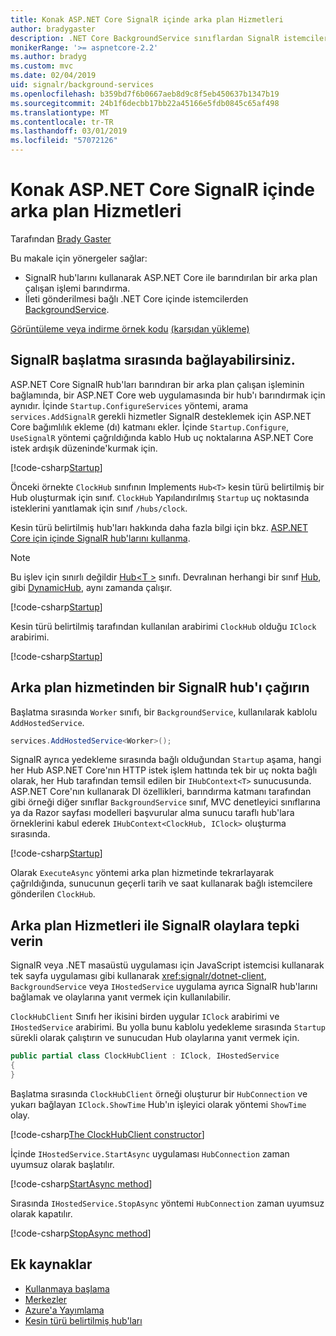 ```yaml
---
title: Konak ASP.NET Core SignalR içinde arka plan Hizmetleri
author: bradygaster
description: .NET Core BackgroundService sınıflardan SignalR istemcilere göndermek nasıl öğrenin.
monikerRange: '>= aspnetcore-2.2'
ms.author: bradyg
ms.custom: mvc
ms.date: 02/04/2019
uid: signalr/background-services
ms.openlocfilehash: b359bd7f6b0667aeb8d9c8f5eb450637b1347b19
ms.sourcegitcommit: 24b1f6decbb17bb22a45166e5fdb0845c65af498
ms.translationtype: MT
ms.contentlocale: tr-TR
ms.lasthandoff: 03/01/2019
ms.locfileid: "57072126"
---
```

# <a name="host-aspnet-core-signalr-in-background-services"></a>Konak ASP.NET Core SignalR içinde arka plan Hizmetleri

Tarafından [Brady Gaster](https://twitter.com/bradygaster)

Bu makale için yönergeler sağlar:

* SignalR hub'larını kullanarak ASP.NET Core ile barındırılan bir arka plan çalışan işlemi barındırma.
* İleti gönderilmesi bağlı .NET Core içinde istemcilerden [BackgroundService](xref:Microsoft.Extensions.Hosting.BackgroundService).

[Görüntüleme veya indirme örnek kodu](https://github.com/aspnet/Docs/tree/master/aspnetcore/signalr/background-service/sample/) [(karşıdan yükleme)](xref:index#how-to-download-a-sample)

## <a name="wire-up-signalr-during-startup"></a>SignalR başlatma sırasında bağlayabilirsiniz.

ASP.NET Core SignalR hub'ları barındıran bir arka plan çalışan işleminin bağlamında, bir ASP.NET Core web uygulamasında bir hub'ı barındırmak için aynıdır. İçinde `Startup.ConfigureServices` yöntemi, arama `services.AddSignalR` gerekli hizmetler SignalR desteklemek için ASP.NET Core bağımlılık ekleme (dı) katmanı ekler. İçinde `Startup.Configure`, `UseSignalR` yöntemi çağrıldığında kablo Hub uç noktalarına ASP.NET Core istek ardışık düzeninde'kurmak için.

[!code-csharp[Startup](background-service/sample/Server/Startup.cs?name=Startup)]

Önceki örnekte `ClockHub` sınıfının Implements `Hub<T>` kesin türü belirtilmiş bir Hub oluşturmak için sınıf. `ClockHub` Yapılandırılmış `Startup` uç noktasında isteklerini yanıtlamak için sınıf `/hubs/clock`.

Kesin türü belirtilmiş hub'ları hakkında daha fazla bilgi için bkz. [ASP.NET Core için içinde SignalR hub'larını kullanma](xref:signalr/hubs#strongly-typed-hubs).

> [!NOTE]
> Bu işlev için sınırlı değildir [Hub\<T >](xref:Microsoft.AspNetCore.SignalR.Hub`1) sınıfı. Devralınan herhangi bir sınıf [Hub](xref:Microsoft.AspNetCore.SignalR.Hub), gibi [DynamicHub](xref:Microsoft.AspNetCore.SignalR.DynamicHub), aynı zamanda çalışır.

[!code-csharp[Startup](background-service/sample/Server/ClockHub.cs?name=ClockHub)]

Kesin türü belirtilmiş tarafından kullanılan arabirimi `ClockHub` olduğu `IClock` arabirimi.

[!code-csharp[Startup](background-service/sample/HubServiceInterfaces/IClock.cs?name=IClock)]

## <a name="call-a-signalr-hub-from-a-background-service"></a>Arka plan hizmetinden bir SignalR hub'ı çağırın

Başlatma sırasında `Worker` sınıfı, bir `BackgroundService`, kullanılarak kablolu `AddHostedService`.

```csharp
services.AddHostedService<Worker>();
```

SignalR ayrıca yedekleme sırasında bağlı olduğundan `Startup` aşama, hangi her Hub ASP.NET Core'nın HTTP istek işlem hattında tek bir uç nokta bağlı olarak, her Hub tarafından temsil edilen bir `IHubContext<T>` sunucusunda. ASP.NET Core'nın kullanarak DI özellikleri, barındırma katmanı tarafından gibi örneği diğer sınıflar `BackgroundService` sınıf, MVC denetleyici sınıflarına ya da Razor sayfası modelleri başvurular alma sunucu taraflı hub'lara örneklerini kabul ederek `IHubContext<ClockHub, IClock>` oluşturma sırasında.

[!code-csharp[Startup](background-service/sample/Server/Worker.cs?name=Worker)]

Olarak `ExecuteAsync` yöntemi arka plan hizmetinde tekrarlayarak çağrıldığında, sunucunun geçerli tarih ve saat kullanarak bağlı istemcilere gönderilen `ClockHub`.

## <a name="react-to-signalr-events-with-background-services"></a>Arka plan Hizmetleri ile SignalR olaylara tepki verin

SignalR veya .NET masaüstü uygulaması için JavaScript istemcisi kullanarak tek sayfa uygulaması gibi kullanarak <xref:signalr/dotnet-client>, `BackgroundService` veya `IHostedService` uygulama ayrıca SignalR hub'larını bağlamak ve olaylarına yanıt vermek için kullanılabilir.

`ClockHubClient` Sınıfı her ikisini birden uygular `IClock` arabirimi ve `IHostedService` arabirimi. Bu yolla bunu kablolu yedekleme sırasında `Startup` sürekli olarak çalıştırın ve sunucudan Hub olaylarına yanıt vermek için. 

```csharp
public partial class ClockHubClient : IClock, IHostedService
{
}
```

Başlatma sırasında `ClockHubClient` örneği oluşturur bir `HubConnection` ve yukarı bağlayan `IClock.ShowTime` Hub'ın işleyici olarak yöntemi `ShowTime` olay.

[!code-csharp[The ClockHubClient constructor](background-service/sample/Clients.ConsoleTwo/ClockHubClient.cs?name=ClockHubClientCtor)]

İçinde `IHostedService.StartAsync` uygulaması `HubConnection` zaman uyumsuz olarak başlatılır.

[!code-csharp[StartAsync method](background-service/sample/Clients.ConsoleTwo/ClockHubClient.cs?name=StartAsync)]

Sırasında `IHostedService.StopAsync` yöntemi `HubConnection` zaman uyumsuz olarak kapatılır.

[!code-csharp[StopAsync method](background-service/sample/Clients.ConsoleTwo/ClockHubClient.cs?name=StopAsync)]

## <a name="additional-resources"></a>Ek kaynaklar

* [Kullanmaya başlama](xref:tutorials/signalr)
* [Merkezler](xref:signalr/hubs)
* [Azure'a Yayımlama](xref:signalr/publish-to-azure-web-app)
* [Kesin türü belirtilmiş hub'ları](xref:signalr/hubs#strongly-typed-hubs)

